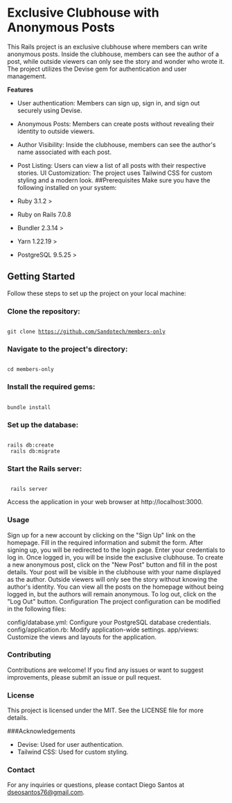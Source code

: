 # Exclusive Clubhouse with Anonymous Posts
This Rails project is an exclusive clubhouse where members can write anonymous posts. Inside the clubhouse, members can see the author of a post, while outside viewers can only see the story and wonder who wrote it. The project utilizes the Devise gem for authentication and user management.

**Features**
- User authentication: Members can sign up, sign in, and sign out securely using Devise.
- Anonymous Posts: Members can create posts without revealing their identity to outside viewers.
- Author Visibility: Inside the clubhouse, members can see the author's name associated with each post.
- Post Listing: Users can view a list of all posts with their respective stories.
UI Customization: The project uses Tailwind CSS for custom styling and a modern look.
##Prerequisites
Make sure you have the following installed on your system:

- Ruby 3.1.2 >
- Ruby on Rails 7.0.8
- Bundler 2.3.14 >
- Yarn 1.22.19 >
- PostgreSQL 9.5.25 >

## Getting Started
Follow these steps to set up the project on your local machine:

### Clone the repository:

<code><br>git clone https://github.com/Sandotech/members-only<br></code>

### Navigate to the project's directory:

<code><br>cd members-only<br></code>

### Install the required gems:

<code><br>bundle install<br></code>

### Set up the database:

<code><br>rails db:create<br>
rails db:migrate</code>

### Start the Rails server:

<code><br>
rails server<br></code>

Access the application in your web browser at http://localhost:3000.

### Usage
Sign up for a new account by clicking on the "Sign Up" link on the homepage.
Fill in the required information and submit the form.
After signing up, you will be redirected to the login page. Enter your credentials to log in.
Once logged in, you will be inside the exclusive clubhouse.
To create a new anonymous post, click on the "New Post" button and fill in the post details.
Your post will be visible in the clubhouse with your name displayed as the author.
Outside viewers will only see the story without knowing the author's identity.
You can view all the posts on the homepage without being logged in, but the authors will remain anonymous.
To log out, click on the "Log Out" button.
Configuration
The project configuration can be modified in the following files:

config/database.yml: Configure your PostgreSQL database credentials.
config/application.rb: Modify application-wide settings.
app/views: Customize the views and layouts for the application.

### Contributing
Contributions are welcome! If you find any issues or want to suggest improvements, please submit an issue or pull request.

### License
This project is licensed under the MIT. See the LICENSE file for more details.

###Acknowledgements
- Devise: Used for user authentication.
- Tailwind CSS: Used for custom styling.
### Contact
For any inquiries or questions, please contact Diego Santos at dseosantos76@gmail.com.